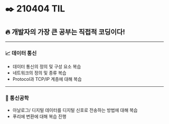 # ✒️ 210404 TIL
## 🔥 개발자의 가장 큰 공부는 직접적 코딩이다!
----------------------
### 📈 데이터 통신
  * 데이터 통신의 정의 및 구성 요소 복습
  * 네트워크의 정의 및 종류 복습
  * Protocol과 TCP/IP 계층에 대해 복습
------------------
### 🤙 통신공학
  * 아날로그/ 디지털 데이터를 디지털 신호로 전송하는 방법에 대해 복습
  * 푸리에 변환에 대해 복습 진행
